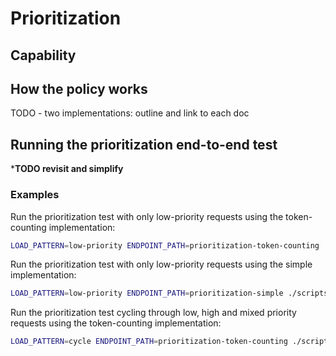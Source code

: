 # Prioritization

## Capability

## How the policy works
TODO - two implementations: outline and link to each doc



## Running the prioritization end-to-end test

***TODO revisit and simplify**

### Examples

Run the prioritization test with only low-priority requests using the token-counting implementation:

```bash
LOAD_PATTERN=low-priority ENDPOINT_PATH=prioritization-token-counting ./scripts/run-end-to-end-prioritization.sh
```

Run the prioritization test with only low-priority requests using the simple implementation:

```bash
LOAD_PATTERN=low-priority ENDPOINT_PATH=prioritization-simple ./scripts/run-end-to-end-prioritization.sh
```

Run the prioritization test cycling through low, high and mixed priority requests using the token-counting implementation:

```bash
LOAD_PATTERN=cycle ENDPOINT_PATH=prioritization-token-counting ./scripts/run-end-to-end-prioritization.sh
```
